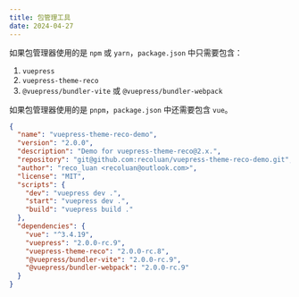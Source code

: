 ```yaml
---
title: 包管理工具
date: 2024-04-27
---
```


如果包管理器使用的是 `npm` 或 `yarn`，`package.json` 中只需要包含：
1. `vuepress`
2. `vuepress-theme-reco`
3. `@vuepress/bundler-vite` 或 `@vuepress/bundler-webpack`

如果包管理器使用的是 `pnpm`，`package.json` 中还需要包含 `vue`。

```json
{
  "name": "vuepress-theme-reco-demo",
  "version": "2.0.0",
  "description": "Demo for vuepress-theme-reco@2.x.",
  "repository": "git@github.com:recoluan/vuepress-theme-reco-demo.git",
  "author": "reco_luan <recoluan@outlook.com>",
  "license": "MIT",
  "scripts": {
    "dev": "vuepress dev .",
    "start": "vuepress dev .",
    "build": "vuepress build ."
  },
  "dependencies": {
    "vue": "^3.4.19",
    "vuepress": "2.0.0-rc.9",
    "vuepress-theme-reco": "2.0.0-rc.8",
    "@vuepress/bundler-vite": "2.0.0-rc.9",
    "@vuepress/bundler-webpack": "2.0.0-rc.9"
  }
}
```
